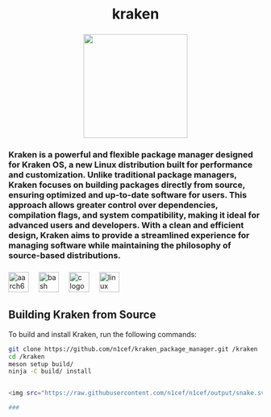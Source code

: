 <h1 align="center">kraken</h1>

###

<div align="center">
  <img height="206" src="https://imgs.search.brave.com/HVy-_kyd8IZ0EDeOZFiovJbtW2AZnIapodG8_h7Ia4I/rs:fit:860:0:0:0/g:ce/aHR0cHM6Ly9jZG4u/d2FsbHBhcGVyc2Fm/YXJpLmNvbS8yMy8x/L0hwRk54VC5qcGc"  />
</div>

###

<h3 align="left">Kraken is a powerful and flexible package manager designed for Kraken OS, a new Linux distribution built for performance and customization. Unlike traditional package managers, Kraken focuses on building packages directly from source, ensuring optimized and up-to-date software for users. This approach allows greater control over dependencies, compilation flags, and system compatibility, making it ideal for advanced users and developers. With a clean and efficient design, Kraken aims to provide a streamlined experience for managing software while maintaining the philosophy of source-based distributions.</h3>

###

<div align="left">
  <img src="https://cdn.jsdelivr.net/gh/devicons/devicon/icons/aarch64/aarch64-original.svg" height="40" alt="aarch64 logo"  />
  <img width="12" />
  <img src="https://cdn.jsdelivr.net/gh/devicons/devicon/icons/bash/bash-original.svg" height="40" alt="bash logo"  />
  <img width="12" />
  <img src="https://cdn.jsdelivr.net/gh/devicons/devicon/icons/c/c-original.svg" height="40" alt="c logo"  />
  <img width="12" />
  <img src="https://cdn.jsdelivr.net/gh/devicons/devicon/icons/linux/linux-original.svg" height="40" alt="linux logo"  />
</div>

###
## Building Kraken from Source  

To build and install Kraken, run the following commands:  

```sh
git clone https://github.com/n1cef/kraken_package_manager.git /kraken
cd /kraken
meson setup build/
ninja -C build/ install


<img src="https://raw.githubusercontent.com/n1cef/n1cef/output/snake.svg" alt="Snake animation" />

###
